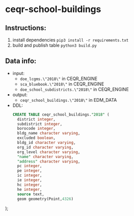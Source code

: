 # ceqr-school-buildings

## Instructions: 
1. install dependencies `pip3 install -r requirements.txt`
2. build and publish table `python3 build.py`

## Data info: 
* input:
  * `doe_lcgms.\"2018\"` in CEQR_ENGINE
  * `sca_bluebook.\"2018\"` in CEQR_ENGINE
  * `doe_school_subdistricts.\"2018\"` in CEQR_ENGINE
* output: 
  * `ceqr_school_buildings.\"2018\"` in EDM_DATA
* DDL: 
  ```sql
  CREATE TABLE ceqr_school_buildings."2018" (
    district integer,
    subdistrict integer,
    borocode integer,
    bldg_name character varying,
    excluded boolean,
    bldg_id character varying,
    org_id character varying,
    org_level character varying,
    "name" character varying,
    "address" character varying,
    pc integer,
    pe integer,
    ic integer,
    ie integer,
    hc integer,
    he integer,
    source text,
    geom geometry(Point,4326)
);

  ```
